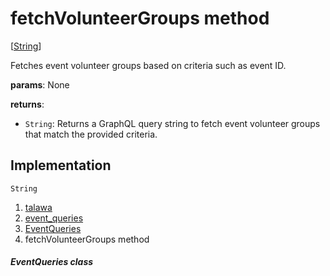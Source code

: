 
<div>

# fetchVolunteerGroups method

</div>


[[String](https://api.flutter.dev/flutter/dart-core/String-class.html)]




Fetches event volunteer groups based on criteria such as event ID.

**params**: None

**returns**:

-   `String`: Returns a GraphQL query string to fetch event volunteer
    groups that match the provided criteria.



## Implementation

``` language-dart
String  
```







1.  [talawa](../../index.md)
2.  [event_queries](../../utils_event_queries/)
3.  [EventQueries](../../utils_event_queries/EventQueries-class.md)
4.  fetchVolunteerGroups method

##### EventQueries class







